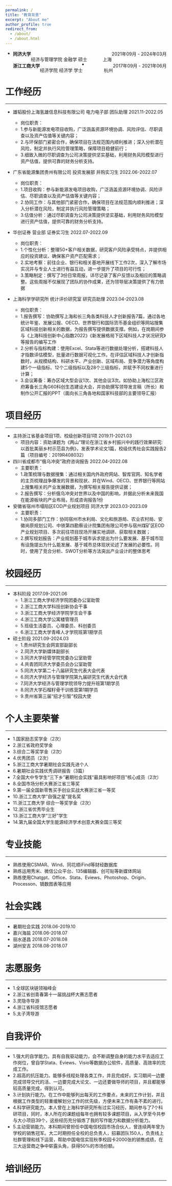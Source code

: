 ```yaml
---
permalink: /
title: "教育背景"
excerpt: "About me"
author_profile: true
redirect_from: 
  - /about/
  - /about.html
---
```


* <div id="expand-box-header">
    <span style="float: left; font-weight: bold">同济大学</span> 
    <span style="float: right;">2021年09月 - 2024年03月</span><br>
    <span style="float: left">经济与管理学院  金融学  硕士</span> 
    <span style="float: right;">上海</span><br> </div>

* <div id="expand-box-header">
    <span style="float: left; font-weight: bold">浙江工商大学</span> 
    <span style="float: right;">2017年09月 - 2021年06月</span><br>
    <span style="float: left">经济学院  经济学  学士</span> 
    <span style="float: right;">杭州</span><br> </div>



工作经历
======
------
* 雄韬股份上海氢雄信息科技有限公司 电力电子部 团队助理 2021.11-2022.05
  * 岗位职责：
   * 1.参与新能源发电项目收购，广泛涵盖资源环境协调、风险评估、尽职调查以及资产估值等关键内容；
   * 2.与环保部门紧密合作，确保项目在法规范围内顺利推进；深入分析潜在风险，制定并执行风险管理策略，保障项目稳健前行；
   * 3.细致入微的尽职调查为公司决策提供坚实基础，利用财务风险模型进行资产估值，提供可靠的财务分析支持。
    
* 广东省能源集团贵州有限公司 投资发展部 并购实习生 2022.06-2022.07
  *  岗位职责：
   *  1.项目收购：参与新能源发电项目收购，广泛涵盖资源环境协调、风险评估、尽职调查以及资产估值等关键内容；
   *  2.协同工作：与其他部门紧密合作，确保项目在法规范围内顺利推进；深入分析潜在风险，制定并执行风险管理策略；
   *  3.估值分析：通过尽职调查为公司决策提供坚实基础，利用财务风险模型进行资产估值，提供可靠的财务分析支持。

* 华创证券 营业部 证券实习生 2022.07-2022.09
  * 岗位职责：
   * 1.个性化分析：整理50+客户相关数据，研究客户风险承受特点，并提供相应的投资建议、确保客户资产匹配需求；
   * 2.实地考察：前往企业、银行和相关基地开展线下工作2次，深入了解市场实况并与专业人士进行有益互动，进一步提升了项目的可行性；
   * 3.策略制定：撰写了3份日常周报，详尽记录了客户反馈以及相应的策略调整。这些周报不仅展现了团队的协作成果，还为领导层决策提供了有力依据

* 上海科学学研究所 统计评价研究室 研究员助理 2023.04-2023.08
  * 岗位职责：
   * 1.报告撰写：协助撰写上海和长三角各类科技人才创新报告7篇，通过各地统计年鉴、发展公报、OECD、世界银行和国际货币基金组织等网站搜集区域科技创新相关的数据，为报告撰写提供数据支撑。例如，在岗期间参与《上海科技创新中心指数2022》《新发展格局下区域科技人才状况研究》等报告的编写工作
   * 2.分析与指标构建：使用Excel、Stata等进行数据处理分析，搭建科技人才指数评估模型，批量进行数据可视化工作。在评估区域科技人才创新指数时，从规模结构、科研水平、产业创新、区域布局、竞争潜力等角度构建5个一级指标、12个二级指标以及28个三级指标，并赋予不同权重进行计算；
   * 3.会议筹备：筹办区域大型会议1次、其他会议3次。如协助上海松江区政府筹备长三角G60科创生态建设大会，并协助撰写领导发言稿（所长）和制作公开汇报的PPT（面向长三角各地和国家科技部的主要领导汇报）


项目经历
======
------
* 主持浙江省基金项目1项、校级创新项目1项 2019.11-2021.03
  *   项目内容：资助课题为《两山”理论在浙江省乡村振兴中的践行效果研究: 以首批美丽乡村示范县为例》，发表学术论文1篇，校级优秀社会实践报告2篇（项目编号：2019R408032）
* 四川省成都市“俄乌冲突”政府咨询报告 2022.04-2022.08
  *   主要职责：
   *   1.政策梳理与数据搜集：通过相关国内外政府网站、智库官网、知名学者的主页梳理战争爆发的背景和现状、并在Wind、OECD、世界银行等网站上搜集相关的产业发展数据，为撰写相关报告提供证据；
   *   2.报告撰写：分析俄乌冲突对世界以及中国的影响，并据此分析未来我国在能源板块的产业布局，形成咨询报告1份
* 安徽省宿州市塌陷区EOD产业规划项目 同济大学 2023.03-2023.09
  *   主要职责：
   *   1.协同多部门工作：协同宿州市水利局、文化和旅游局、农业农村局、安徽尚原规划公司、中铁第四勘察设计院集团有限公司参与宿州煤矿区EOD产业规划项目、多次前往项目现场开展实地调研、获取相关数据；
   *   2.撰写规划报告：产业规划基于城市诉求提出为什么要发展、基于城市现有设施提出为什么能发展、基于城市总体现状论述了发展的必要性。同时，使用了竞合分析、SWOT分析等方法突出产业设计的整体思考


校园经历
======
------
* 本科阶段 2017.09-2021.06
  *   1.浙江工商大学经济学院团委办公室助管
  *   2.浙江工商大学科技创新协会干事
  *   3.浙江工商大学经济学院学生会干事
  *   4.浙江工商大学公寓楼管理员
  *   5.班级生活委员、心理委员、科创委员
  *   6.浙江工商大学青峰人才学院班第1期学员
* 硕士阶段 2021.09-2024.03
  *  1.贵州研究生会网宣部副部长
  *  2.同济大学新媒体副部长
  *  3.同济大学经管学院党委办公室助管
  *  4.共青团同济大学委员会办公室助管
  *  5.同济大学第二十八届研究生代表大会代表
  *  6.同济大学经济与管理学院第九届研究生代表大会代表
  *  7.同济大学经济与管理学院领导力提升班第1期学员
  *  8.同济大学石榴籽骨干训练营第1期学员
  *  9.贵州省第三届“招才引智”校园大使

个人主要荣誉
======
------

   * 1.国家励志奖学金（2次）
   * 2.浙江省政府奖学金
   * 3.综合二等奖学金（2次）
   * 4.优秀团员（2次）
   * 5.浙江工商大学暑期社会实践先进个人
   * 6.暑期社会实践优秀调研报告（3篇）
   * 7.全国大中专学生“三下乡”暑期社会实践“最具影响好项目”核心成员（2次）
   * 8.全国市场分析大赛浙江省三等奖
   * 9.第一届全国新零售买手创业实战大赛浙江省一等奖
   * 10.浙江工商大学“自强之星”提名奖
   * 11.浙江工商大学 综合一等奖学金（2次）
   * 12.浙江省优秀毕业生
   * 13.浙江工商大学“三好”学生
   * 14.第九届全国大学生能源经济学术创意大赛全国三等奖

专业技能
======
------
   * 熟练使用CSMAR、Wind、同花顺iFind等财经数据库
   * 熟练运用秀米、微信公众平台、135编辑器、创可贴等新媒体网站
   * 熟练使用Chatgpt、Office、Stata、Eviews、Photoshop、Origin、Processon、镝数图表等应用

社会实践
======
------
   * 暑期社会实践 2018.06-2019.10
   * 嘉兴海盐 2018.06-2018.07 
   * 丽水遂昌 2018.07-2018.08
   * 湖州安吉 2018.08-2018.07

志愿服务
======
------
   * 1.全球区块链领袖峰会
   * 2.浙江省创青春第十一届挑战杯大赛志愿者
   * 3.灵隐寺导游
   * 4.浙江省科技馆志愿者
   * 5.太子湾导游

自我评价
======
------  
   * 1.强大的自学能力。具有自我驱动能力，会不断调整自身的能力水平去适应工作岗位，曾自学Stata、Eviews、Visio等数据办公软件，高质量、高效率的完成工作。
   * 2.超高的抗压能力。能够多线程处理各类工作，并且完成好。实习期间一边要完成领导交代的活、一边要完成大论文、一边还要做导师的项目，并且都能够较高质量完成，得到认可。
   * 3.计划执行能力。在工作中能够列出每天的工作要点，未来的工作计划，并且根据工作类型的轻重缓解划分工作的优先级，方便未来工作有条不紊的进行。
   * 4.科学研究能力。本人曾在上海科学研究所有过实习经历，期间参与了7个科研项目，同时，本人所在的课题组每年也拥有较多课题项目，从入学至今共参与大小项目39个，这些经历充分锻炼了我的写作能力和数据分析能力。
   * 5.主动营销能力。本科期间曾担任中国电信校园市场合伙人，曾连续两年曾为学校的销售冠军。大二时期担任全校的总负责人，招募团队150人，负责线上社群管理和线下运营，帮助中国电信实现秋季校园卡2000张的销售成绩，在三大运营商之争中崭露头角，获得50%的市场份额。

培训经历
======
------  
